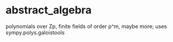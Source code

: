 # abstract_algebra
polynomials over Zp, finite fields of order p^m, maybe more; uses sympy.polys.galoistools
